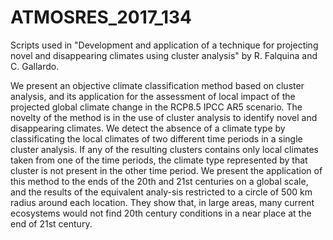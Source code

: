 # ATMOSRES_2017_134
Scripts used in "Development and application of a technique for projecting novel and disappearing climates using cluster analysis" by R. Falquina and C. Gallardo.

We present an objective climate classification method based on cluster analysis, and its application for the assessment of local impact of the projected global climate change in the RCP8.5 IPCC AR5 scenario. The novelty of the method is in the use of cluster analysis to identify novel and disappearing climates. We detect the absence of a climate type by classificating the local climates of two different time periods in a single cluster analysis. If any of the resulting clusters contains only local climates taken from one of the time periods, the climate type represented by that cluster is not present in the other time period. We present the application of this method to the ends of the 20th and 21st centuries on a global scale, and the results of the equivalent analy-sis restricted to a circle of 500 km radius around each location. They show that, in large areas, many current ecosystems would not find 20th century conditions in a near place at the end of 21st century.

